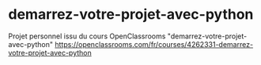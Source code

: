 # demarrez-votre-projet-avec-python
Projet personnel issu du cours OpenClassrooms "demarrez-votre-projet-avec-python"
https://openclassrooms.com/fr/courses/4262331-demarrez-votre-projet-avec-python
